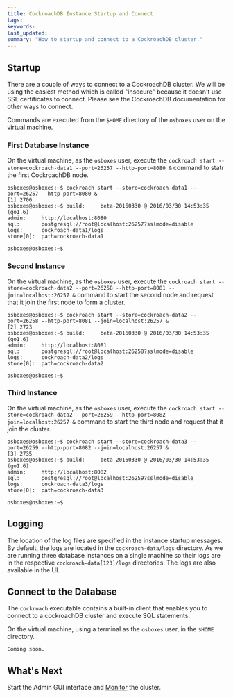 ```yaml
---
title: CockroachDB Instance Startup and Connect
tags: 
keywords: 
last_updated: 
summary: "How to startup and connect to a CockroachDB cluster."
---
```


## Startup

There are a couple of ways to connect to a CockroachDB cluster. We will be using the easiest method which is called "insecure" because it doesn't use SSL certificates to connect. Please see the CockroachDB documentation for other ways to connect.

Commands are executed from the `$HOME` directory of the `osboxes` user on the virtual machine. 


### First Database Instance

On the virtual machine, as the `osboxes` user, execute the `cockroach start --store=cockroach-data1 --port=26257 --http-port=8080 &` command to statr the first CockroachDB node.


```Shell
osboxes@osboxes:~$ cockroach start --store=cockroach-data1 --port=26257 --http-port=8080 &
[1] 2706
osboxes@osboxes:~$ build:     beta-20160330 @ 2016/03/30 14:53:35 (go1.6)
admin:     http://localhost:8080
sql:       postgresql://root@localhost:26257?sslmode=disable
logs:      cockroach-data1/logs
store[0]:  path=cockroach-data1

osboxes@osboxes:~$ 
```

### Second Instance

On the virtual machine, as the `osboxes` user, execute the `cockroach start --store=cockroach-data2 --port=26258 --http-port=8081 --join=localhost:26257 &` command to start the second node and request that it join the first node to form a cluster.

```Shell
osboxes@osboxes:~$ cockroach start --store=cockroach-data2 --port=26258 --http-port=8081 --join=localhost:26257 &
[2] 2723
osboxes@osboxes:~$ build:     beta-20160330 @ 2016/03/30 14:53:35 (go1.6)
admin:     http://localhost:8081
sql:       postgresql://root@localhost:26258?sslmode=disable
logs:      cockroach-data2/logs
store[0]:  path=cockroach-data2

osboxes@osboxes:~$ 
```

### Third Instance

On the virtual machine, as the `osboxes` user, execute the `cockroach start --store=cockroach-data2 --port=26259 --http-port=8082 --join=localhost:26257 &` command to start the third node and request that it join the cluster.

```Shell
osboxes@osboxes:~$ cockroach start --store=cockroach-data3 --port=26259 --http-port=8082 --join=localhost:26257 &
[3] 2735
osboxes@osboxes:~$ build:     beta-20160330 @ 2016/03/30 14:53:35 (go1.6)
admin:     http://localhost:8082
sql:       postgresql://root@localhost:26259?sslmode=disable
logs:      cockroach-data3/logs
store[0]:  path=cockroach-data3

osboxes@osboxes:~$ 
```

## Logging

The location of the log files are specified in the instance startup messages. By default, the logs are located in the `cockroach-data/logs` directory. As we are running three database instances on a single machine so their logs are in the respective `cockroach-data[123]/logs` directories. The logs are also available in the UI.


## Connect to the Database

The `cockroach` executable contains a built-in client that enables you to connect to a cockroachDB cluster and execute SQL statements.

On the virtual machine, using a terminal as the `osboxes` user, in the `$HOME` directory.

```Shell
Coming soon.

```

## What's Next

Start the Admin GUI interface and [Monitor](cockroach-vb-single_db_monitor) the cluster.
